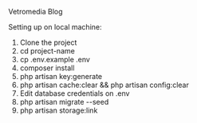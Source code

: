 Vetromedia Blog

Setting up on local machine:
1. Clone the project
2. cd project-name
3. cp .env.example .env
4. composer install
5. php artisan key:generate
6. php artisan cache:clear && php artisan config:clear
7. Edit database credentials on .env
8. php artisan migrate --seed
9. php artisan storage:link
